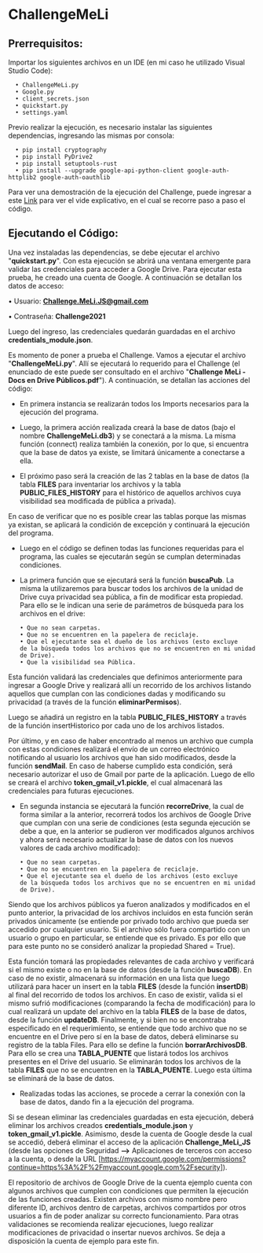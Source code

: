 # ChallengeMeLi

## Prerrequisitos:

Importar los siguientes archivos en un IDE (en mi caso he utilizado Visual Studio Code):

      •	ChallengeMeLi.py
      •	Google.py
      •	client_secrets.json
      •	quickstart.py
      •	settings.yaml

Previo realizar la ejecución, es necesario instalar las siguientes dependencias, ingresando las mismas por consola:

      •	pip install cryptography
      •	pip install PyDrive2
      •	pip install setuptools-rust
      •	pip install --upgrade google-api-python-client google-auth-httplib2 google-auth-oauthlib


Para ver una demostración de la ejecución del Challenge, puede ingresar a este [Link](https://youtu.be/iGUSD1asboM) para ver el vide explicativo, en el cual se recorre paso a paso el código.

## Ejecutando el Código:

Una vez instaladas las dependencias, se debe ejecutar el archivo "**quickstart.py**". Con esta ejecución se abrirá una ventana emergente para validar las credenciales para acceder a Google Drive. Para ejecutar esta prueba, he creado una cuenta de Google. A continuación se detallan los datos de acceso:

   •	Usuario: **Challenge.MeLi.JS@gmail.com**
   
   •	Contraseña: **Challenge2021**

Luego del ingreso, las credenciales quedarán guardadas en el archivo **credentials_module.json**.


Es momento de poner a prueba el Challenge. Vamos a ejecutar el archivo "**ChallengeMeLi.py**". Allí se ejecutará lo requerido para el Challenge (el enunciado de este puede ser consultado en el archivo "**Challenge MeLi - Docs en Drive Públicos.pdf**"). A continuación, se detallan las acciones del código:

- En primera instancia se realizarán todos los Imports necesarios para la ejecución del programa.

- Luego, la primera acción realizada creará la base de datos (bajo el nombre **ChallengeMeLi.db3**) y se conectará a la misma. La misma función (connect) realiza también la conexión, por lo que, si encuentra que la base de datos ya existe, se limitará únicamente a conectarse a ella.

 - El próximo paso será la creación de las 2 tablas en la base de datos (la tabla **FILES** para inventariar los archivos y la tabla **PUBLIC_FILES_HISTORY** para el histórico de aquellos archivos cuya visibilidad sea modificada de pública a privada).

En caso de verificar que no es posible crear las tablas porque las mismas ya existan, se aplicará la condición de excepción y continuará la ejecución del programa.

- Luego en el código se definen todas las funciones requeridas para el programa, las cuales se ejecutarán según se cumplan determinadas condiciones.

- La primera función que se ejecutará será la función **buscaPub**. La misma la utilizaremos para buscar todos los archivos de la unidad de Drive cuya privacidad sea pública, a fin de modificar esta propiedad. Para ello se le indican una serie de parámetros de búsqueda para los archivos en el drive:

      •	Que no sean carpetas.
      •	Que no se encuentren en la papelera de reciclaje.
      •	Que el ejecutante sea el dueño de los archivos (esto excluye 
      de la búsqueda todos los archivos que no se encuentren en mi unidad de Drive).
      •	Que la visibilidad sea Pública.

Esta función validará las credenciales que definimos anteriormente para ingresar a Google Drive y realizará allí un recorrido de los archivos listando aquellos que cumplan con las condiciones dadas y modificando su privacidad (a través de la función **eliminarPermisos**). 

Luego se añadirá un registro en la tabla **PUBLIC_FILES_HISTORY** a través de la función insertHistorico por cada uno de los archivos listados. 

Por último, y en caso de haber encontrado al menos un archivo que cumpla con estas condiciones realizará el envío de un correo electrónico notificando al usuario los archivos que han sido modificados, desde la función **sendMail**. En caso de haberse cumplido esta condición, será necesario autorizar el uso de Gmail por parte de la aplicación. Luego de ello se creará el archivo **token_gmail_v1.pickle**, el cual almacenará las credenciales para futuras ejecuciones.

- En segunda instancia se ejecutará la función **recorreDrive**, la cual de forma similar a la anterior, recorrerá todos los archivos de Google Drive que cumplan con una serie de condiciones (esta segunda ejecución se debe a que, en la anterior se pudieron ver modificados algunos archivos y ahora será necesario actualizar la base de datos con los nuevos valores de cada archivo modificado):

      •	Que no sean carpetas.    
      •	Que no se encuentren en la papelera de reciclaje.   
      •	Que el ejecutante sea el dueño de los archivos (esto excluye 
      de la búsqueda todos los archivos que no se encuentren en mi unidad de Drive).
                        
Siendo que los archivos públicos ya fueron analizados y modificados en el punto anterior, la privacidad de los archivos incluidos en esta función serán privados únicamente (se entiende por privado todo archivo que pueda ser accedido por cualquier usuario. Si el archivo sólo fuera compartido con un usuario o grupo en particular, se entiende que es privado. Es por ello que para este punto no se consideró analizar la propiedad Shared = True).

Esta función tomará las propiedades relevantes de cada archivo y verificará si el mismo existe o no en la base de datos (desde la función **buscaDB**). En caso de no existir, almacenará su información en una lista que luego utilizará para hacer un insert en la tabla **FILES** (desde la función **insertDB**) al final del recorrido de todos los archivos. En caso de existir, valida si el mismo sufrió modificaciones (comparando la fecha de modificación) para lo cual realizará un update del archivo en la tabla **FILES** de la base de datos, desde la función **updateDB**. Finalmente, y si bien no se encontraba especificado en el requerimiento, se entiende que todo archivo que no se encuentre en el Drive pero sí en la base de datos, deberá eliminarse su registro de la tabla Files. Para ello se define la función **borrarArchivosDB**. Para ello se crea una **TABLA_PUENTE** que listará todos los archivos presentes en el Drive del usuario. Se eliminarán todos los archivos de la tabla **FILES** que no se encuentren en la **TABLA_PUENTE**. Luego esta última se eliminará de la base de datos.
      
- Realizadas todas las acciones, se procede a cerrar la conexión con la base de datos, dando fin a la ejecución del programa.
      
Si se desean eliminar las credenciales guardadas en esta ejecución, deberá eliminar los archivos creados **credentials_module.json** y **token_gmail_v1.pickle**. Asimismo, desde la cuenta de Google desde la cual se accedió, deberá eliminar el acceso de la aplicación **Challenge_MeLi_JS** (desde las opciones de Seguridad **-->** Aplicaciones de terceros con acceso a la cuenta, o desde la URL [https://myaccount.google.com/permissions?continue=https%3A%2F%2Fmyaccount.google.com%2Fsecurity]).
      
El repositorio de archivos de Google Drive de la cuenta ejemplo cuenta con algunos archivos que cumplen con condiciones que permiten la ejecución de las funciones creadas. Existen archivos con mismo nombre pero diferente ID, archivos dentro de carpetas, archivos compartidos por otros usuarios a fin de poder analizar su correcto funcionamiento. Para otras validaciones se recomienda realizar ejecuciones, luego realizar modificaciones de privacidad o insertar nuevos archivos. Se deja a disposición la cuenta de ejemplo para este fin. 
